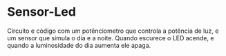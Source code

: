 # Sensor-Led
Circuito e código com um potênciometro que controla a potência de luz, e um sensor que simula o dia e a noite. Quando escurece o LED acende, e quando a luminosidade do dia aumenta ele apaga. 
